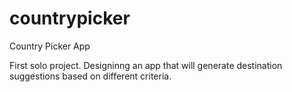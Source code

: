 # countrypicker
Country Picker App

First solo project. Designinng an app that will generate destination suggestions based on different criteria.

